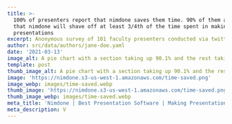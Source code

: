 ```yaml
---
title: >-
  100% of presenters report that nimdone saves them time. 90% of them answered
  that nimdone will shave off at least 3/4th of the time spent in making
  presentations
excerpt: Anonymous survey of 101 faculty presenters conducted via twitter poll
author: src/data/authors/jane-doe.yaml
date: '2021-03-13'
image_alt: A pie chart with a section taking up 90.1% and the rest taking up 9.9%
template: post
thumb_image_alt: A pie chart with a section taking up 90.1% and the rest taking up 9.9%
image: 'https://nimdone.s3-us-west-1.amazonaws.com/time-saved.png'
image_webp: images/time-saved.webp
thumb_image: 'https://nimdone.s3-us-west-1.amazonaws.com/time-saved.png'
thumb_image_webp: images/time-saved.webp
meta_title: 'Nimdone | Best Presentation Software | Making Presentation '
meta_description: V
---
```

